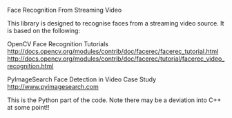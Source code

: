 Face Recognition From Streaming Video

This library is designed to recognise faces from a streaming video source.  It is based on the following:

OpenCV Face Recognition Tutorials
http://docs.opencv.org/modules/contrib/doc/facerec/facerec_tutorial.html
http://docs.opencv.org/modules/contrib/doc/facerec/tutorial/facerec_video_recognition.html

PyImageSearch Face Detection in Video Case Study
http://www.pyimagesearch.com

This is the Python part of the code. Note there may be a deviation into C++ at some point!!

